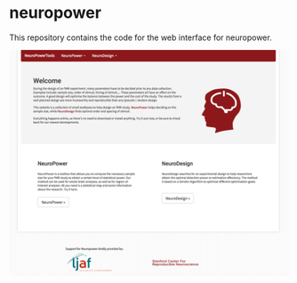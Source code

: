 # neuropower

This repository contains the code for the web interface for neuropower.

![neuropower](img/neuropower.png)
